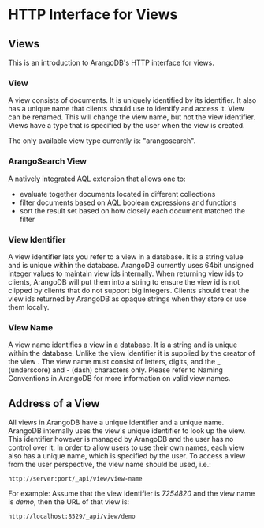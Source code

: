 HTTP Interface for Views
========================

Views
-----

This is an introduction to ArangoDB's HTTP interface for views.

### View

A view consists of documents. It is uniquely identified by its
identifier.
It also has a unique name that clients should
use to identify and access it. View can be renamed. This will
change the view name, but not the view identifier.
Views have a type that is specified by the user when the view
is created. 

The only available view type currently is: "arangosearch".

### ArangoSearch View

A natively integrated AQL extension that allows one to:
 * evaluate together documents located in different collections
 * filter documents based on AQL boolean expressions and functions
 * sort the result set based on how closely each document matched the filter

### View Identifier

A view identifier lets you refer to a view in a database.
It is a string value and is unique within the database.
ArangoDB currently uses 64bit unsigned integer values to maintain
view ids internally. When returning view ids to clients,
ArangoDB will put them into a string to ensure the view id is not
clipped by clients that do not support big integers. Clients should treat
the view ids returned by ArangoDB as opaque strings when they store
or use them locally.

### View Name

A view name identifies a view in a database. It is a string
and is unique within the database. Unlike the view identifier it is
supplied by the creator of the view . The view name must consist
of letters, digits, and the _ (underscore) and - (dash) characters only.
Please refer to Naming Conventions in ArangoDB for more information on valid
view names.

Address of a View
-----------------

All views in ArangoDB have a unique identifier and a unique
name. ArangoDB internally uses the view's unique identifier to
look up the view. This identifier however is managed by ArangoDB
and the user has no control over it. In order to allow users to use 
their own names, each view also has a unique name, which is specified
by the user. To access a view from the user perspective, the
view name should be used, i.e.:

    http://server:port/_api/view/view-name

For example: Assume that the view identifier is *7254820* and
the view name is *demo*, then the URL of that view is:

    http://localhost:8529/_api/view/demo


